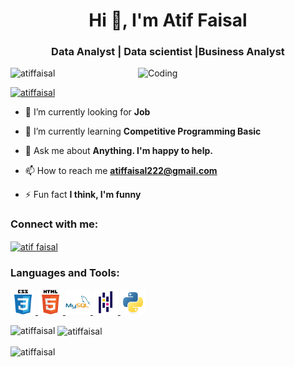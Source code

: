 <h1 align="center">Hi 👋, I'm Atif Faisal</h1>
<h3 align="center">Data Analyst | Data scientist |Business Analyst</h3>
<img align="right" alt="Coding" width="300" src="https://www.canva.com/design/DAFBmmgzOOg/oME6-3ep02u1fQcffan2QA/watch?utm_content=DAFBmmgzOOg&utm_campaign=designshare&utm_medium=link&utm_source=publishsharelink">

<p align="left"> <img src="https://komarev.com/ghpvc/?username=atiffaisal&label=Profile%20views&color=0e75b6&style=flat" alt="atiffaisal" /> </p>

<p align="left"> <a href="https://github.com/ryo-ma/github-profile-trophy"><img src="https://github-profile-trophy.vercel.app/?username=atiffaisal" alt="atiffaisal" /></a> </p>

- 🔭 I’m currently looking for **Job**

- 🌱 I’m currently learning **Competitive Programming Basic**

- 💬 Ask me about **Anything. I'm happy to help.**

- 📫 How to reach me **atiffaisal222@gmail.com**

- ⚡ Fun fact **I think, I'm funny**

<h3 align="left">Connect with me:</h3>
<p align="left">
<a href="https://linkedin.com/in/atif faisal" target="blank"><img align="center" src="https://raw.githubusercontent.com/rahuldkjain/github-profile-readme-generator/master/src/images/icons/Social/linked-in-alt.svg" alt="atif faisal" height="30" width="40" /></a>
</p>

<h3 align="left">Languages and Tools:</h3>
<p align="left"> <a href="https://www.w3schools.com/css/" target="_blank" rel="noreferrer"> <img src="https://raw.githubusercontent.com/devicons/devicon/master/icons/css3/css3-original-wordmark.svg" alt="css3" width="40" height="40"/> </a> <a href="https://www.w3.org/html/" target="_blank" rel="noreferrer"> <img src="https://raw.githubusercontent.com/devicons/devicon/master/icons/html5/html5-original-wordmark.svg" alt="html5" width="40" height="40"/> </a> <a href="https://www.mysql.com/" target="_blank" rel="noreferrer"> <img src="https://raw.githubusercontent.com/devicons/devicon/master/icons/mysql/mysql-original-wordmark.svg" alt="mysql" width="40" height="40"/> </a> <a href="https://pandas.pydata.org/" target="_blank" rel="noreferrer"> <img src="https://raw.githubusercontent.com/devicons/devicon/2ae2a900d2f041da66e950e4d48052658d850630/icons/pandas/pandas-original.svg" alt="pandas" width="40" height="40"/> </a> <a href="https://www.python.org" target="_blank" rel="noreferrer"> <img src="https://raw.githubusercontent.com/devicons/devicon/master/icons/python/python-original.svg" alt="python" width="40" height="40"/> </a> </p>

<p><img align="left" src="https://github-readme-stats.vercel.app/api/top-langs?username=atiffaisal&show_icons=true&locale=en&layout=compact" alt="atiffaisal" /></p>

<p>&nbsp;<img align="center" src="https://github-readme-stats.vercel.app/api?username=atiffaisal&show_icons=true&locale=en" alt="atiffaisal" /></p>

<p><img align="center" src="https://github-readme-streak-stats.herokuapp.com/?user=atiffaisal&" alt="atiffaisal" /></p>

